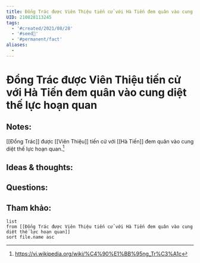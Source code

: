 ```yaml
---
title: Đổng Trác được Viên Thiệu tiến cử với Hà Tiến đem quân vào cung diệt thế lực hoạn quan
UID: 210828113245
tags:
  - '#created/2021/08/28'
  - '#seed🥜'
  - '#permanent/fact'
aliases:
  - 
---
```

# Đổng Trác được Viên Thiệu tiến cử với Hà Tiến đem quân vào cung diệt thế lực hoạn quan

## Notes:
[[Đổng Trác]] được [[Viên Thiệu]] tiến cử với [[Hà Tiến]] đem quân vào cung diệt thế lực hoạn quan.[^1]

## Ideas & thoughts:

## Questions:


## Tham khảo:
```dataview
list
from [[Đổng Trác được Viên Thiệu tiến cử với Hà Tiến đem quân vào cung diệt thế lực hoạn quan]]
sort file.name asc
```
[^1]: https://vi.wikipedia.org/wiki/%C4%90%E1%BB%95ng_Tr%C3%A1c